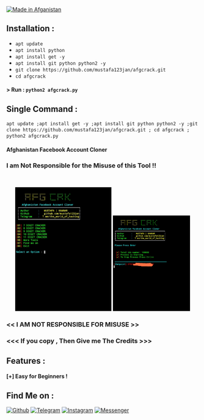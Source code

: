 <p align="left">
<a href="#"><img title="Made in Afganistan" src="https://img.shields.io/badge/MADE%20IN-AFGANISTAN-green?colorA=%23ff0000&colorB=%23017e40&style=for-the-badge"></a>
</p>


## Installation :

* `apt update`
* `apt install python`
* `apt install get -y`
* `apt install git python python2 -y`
* `git clone https://github.com/mustafa123jan/afgcrack.git`
* `cd afgcrack`

#### > Run : `python2 afgcrack.py`


## Single Command :
```
apt update ;apt install get -y ;apt install git python python2 -y ;git clone https://github.com/mustafa123jan/afgcrack.git ; cd afgcrack ; python2 afgcrack.py
```
#### Afghanistan Facebook Account Cloner
### I am Not Responsible for the Misuse of this Tool !!
<br>
<p align="center">
<img width="50%" src=".__src__/afg.png"/>
<img width="40%" src=".__src__/afg2.png"/>
</p>


### << I AM NOT RESPONSIBLE FOR MISUSE >>
### <<< If you copy , Then Give me The Credits >>>

## Features :

#### [+] Easy for Beginners !

## Find Me on :
[![Github](https://img.shields.io/badge/Github-MUSTAFA--123JAN-green?style=for-the-badge&logo=github)](https://github.com/mustafa123jan)
[![Telegram](https://img.shields.io/badge/Telegram-Mustafa0001-blue?style=for-the-badge&logo=telegram)](https://t.me/the_world_of_hacking)
[![Instagram](https://img.shields.io/badge/IG-%40mustafa.kamgar-red?style=for-the-badge&logo=instagram)](https://www.instagram.com/mustafa.kamgar)
[![Messenger](https://img.shields.io/badge/Chat-Messenger-blue?style=for-the-badge&logo=messenger)](https://m.me/mustafa.kamgar.2)